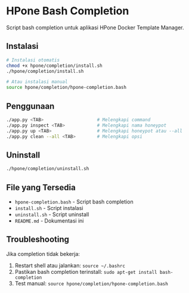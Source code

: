 # HPone Bash Completion

Script bash completion untuk aplikasi HPone Docker Template Manager.

## Instalasi

```bash
# Instalasi otomatis
chmod +x hpone/completion/install.sh
./hpone/completion/install.sh

# Atau instalasi manual
source hpone/completion/hpone-completion.bash
```

## Penggunaan

```bash
./app.py <TAB>                    # Melengkapi command
./app.py inspect <TAB>            # Melengkapi nama honeypot
./app.py up <TAB>                 # Melengkapi honeypot atau --all
./app.py clean --all <TAB>        # Melengkapi opsi
```

## Uninstall

```bash
./hpone/completion/uninstall.sh
```

## File yang Tersedia

- `hpone-completion.bash` - Script bash completion
- `install.sh` - Script instalasi
- `uninstall.sh` - Script uninstall
- `README.md` - Dokumentasi ini

## Troubleshooting

Jika completion tidak bekerja:

1. Restart shell atau jalankan: `source ~/.bashrc`
2. Pastikan bash completion terinstall: `sudo apt-get install bash-completion`
3. Test manual: `source hpone/completion/hpone-completion.bash`
